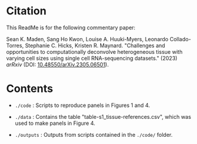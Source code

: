 # Citation

This ReadMe is for the following commentary paper:

Sean K. Maden, Sang Ho Kwon, Louise A. Huuki-Myers, Leonardo Collado-Torres, Stephanie C. Hicks, Kristen R. Maynard. "Challenges and opportunities to computationally deconvolve heterogeneous tissue with varying cell sizes using single cell RNA-sequencing datasets." (2023) _arRxiv_ (DOI: [10.48550/arXiv.2305.06501](https://doi.org/10.48550/arXiv.2305.06501)).

# Contents

* `./code` : Scripts to reproduce panels in Figures 1 and 4.

* `./data` : Contains the table "table-s1_tissue-references.csv", which was used to make panels in Figure 4.

* `./outputs` : Outputs from scripts contained in the `./code/` folder.

